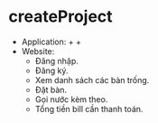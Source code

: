 # createProject

- Application:
  +
  +
- Website:
  + Đăng nhập.
  + Đăng ký.
  + Xem danh sách các bàn trống.
  + Đặt bàn.
  + Gọi nước kèm theo.
  + Tổng tiền bill cần thanh toán.

